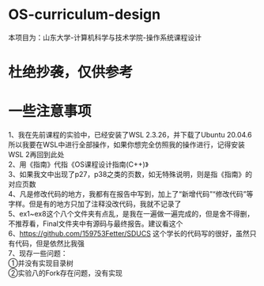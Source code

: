 # OS-curriculum-design

本项目为：山东大学-计算机科学与技术学院-操作系统课程设计  
# 杜绝抄袭，仅供参考
# 一些注意事项

1、我在先前课程的实验中，已经安装了WSL 2.3.26，并下载了Ubuntu 20.04.6  
所以我要在WSL中进行全部操作，如果你想完全仿照我的操作进行，记得安装WSL 2再回到此处  
2、用《指南》代指《OS课程设计指南(C++)》  
3、如果我文中出现了p27，p38之类的页数，如无特殊说明，则是指《指南》的对应页数  
4、凡是修改代码的地方，我都有在报告中写到，加上了“新增代码”“修改代码”等字样。但是有的地方只加了注释没改代码，我就不记录了  
5、ex1~ex8这个八个文件夹有点乱，是我在一遍做一遍完成的，但是舍不得删，不推荐看，Final文件夹中有源码与最终报告。建议看这个  
6、https://github.com/159753Fetter/SDUCS 这个学长的代码写的很好，虽然只有代码，但是依然比我强  
7、现存一些问题：  
①并没有实现目录树  
②实验八的Fork存在问题，没有实现